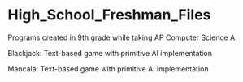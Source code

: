 # High_School_Freshman_Files
Programs created in 9th grade while taking AP Computer Science A

Blackjack: Text-based game with primitive AI implementation

Mancala: Text-based game with primitive AI implementation
